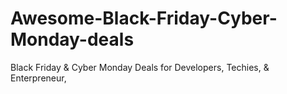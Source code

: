 # Awesome-Black-Friday-Cyber-Monday-deals
Black Friday &amp; Cyber Monday Deals for Developers, Techies, &amp; Enterpreneur, 
